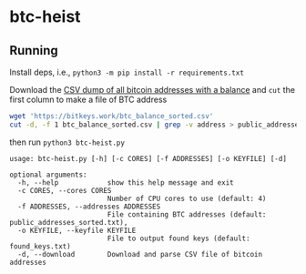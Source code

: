 # btc-heist


## Running

Install deps, i.e., `python3 -m pip install -r requirements.txt`

Download the [CSV dump of all bitcoin addresses with a balance](https://bitkeys.work/download.php) and `cut` the first column to make a file of BTC address

```bash
wget 'https://bitkeys.work/btc_balance_sorted.csv'
cut -d, -f 1 btc_balance_sorted.csv | grep -v address > public_addresses_sorted.txt
```

then run `python3 btc-heist.py`


```
usage: btc-heist.py [-h] [-c CORES] [-f ADDRESSES] [-o KEYFILE] [-d]

optional arguments:
  -h, --help            show this help message and exit
  -c CORES, --cores CORES
                        Number of CPU cores to use (default: 4)
  -f ADDRESSES, --addresses ADDRESSES
                        File containing BTC addresses (default: public_addresses_sorted.txt),
  -o KEYFILE, --keyfile KEYFILE
                        File to output found keys (default: found_keys.txt)
  -d, --download        Download and parse CSV file of bitcoin addresses
```